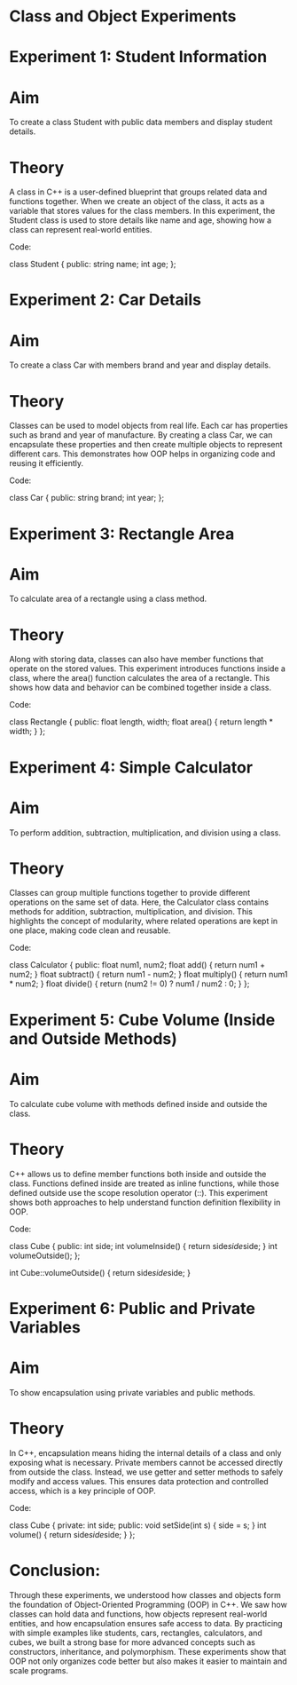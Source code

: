 # Class and Object Experiments
# Experiment 1: Student Information
# Aim

To create a class Student with public data members and display student details.

# Theory

A class in C++ is a user-defined blueprint that groups related data and functions together. When we create an object of the class, it acts as a variable that stores values for the class members. In this experiment, the Student class is used to store details like name and age, showing how a class can represent real-world entities.

Code: 

class Student {
public:
    string name;
    int age;
};

# Experiment 2: Car Details
# Aim

To create a class Car with members brand and year and display details.

# Theory

Classes can be used to model objects from real life. Each car has properties such as brand and year of manufacture. By creating a class Car, we can encapsulate these properties and then create multiple objects to represent different cars. This demonstrates how OOP helps in organizing code and reusing it efficiently.

Code: 

class Car {
public:
    string brand;
    int year;
};

# Experiment 3: Rectangle Area
# Aim

To calculate area of a rectangle using a class method.

# Theory

Along with storing data, classes can also have member functions that operate on the stored values. This experiment introduces functions inside a class, where the area() function calculates the area of a rectangle. This shows how data and behavior can be combined together inside a class.

Code:

class Rectangle {
public:
    float length, width;
    float area() { return length * width; }
};

# Experiment 4: Simple Calculator
# Aim

To perform addition, subtraction, multiplication, and division using a class.

# Theory

Classes can group multiple functions together to provide different operations on the same set of data. Here, the Calculator class contains methods for addition, subtraction, multiplication, and division. This highlights the concept of modularity, where related operations are kept in one place, making code clean and reusable.

Code:

class Calculator {
public:
    float num1, num2;
    float add() { return num1 + num2; }
    float subtract() { return num1 - num2; }
    float multiply() { return num1 * num2; }
    float divide() { return (num2 != 0) ? num1 / num2 : 0; }
};

# Experiment 5: Cube Volume (Inside and Outside Methods)
# Aim

To calculate cube volume with methods defined inside and outside the class.

# Theory

C++ allows us to define member functions both inside and outside the class. Functions defined inside are treated as inline functions, while those defined outside use the scope resolution operator (::). This experiment shows both approaches to help understand function definition flexibility in OOP.

Code:

class Cube {
public:
    int side;
    int volumeInside() { return side*side*side; }
    int volumeOutside();
};

int Cube::volumeOutside() {
    return side*side*side;
}

# Experiment 6: Public and Private Variables
# Aim

To show encapsulation using private variables and public methods.

# Theory

In C++, encapsulation means hiding the internal details of a class and only exposing what is necessary. Private members cannot be accessed directly from outside the class. Instead, we use getter and setter methods to safely modify and access values. This ensures data protection and controlled access, which is a key principle of OOP.

Code:

class Cube {
private:
    int side;
public:
    void setSide(int s) { side = s; }
    int volume() { return side*side*side; }
};

# Conclusion:

Through these experiments, we understood how classes and objects form the foundation of Object-Oriented Programming (OOP) in C++. We saw how classes can hold data and functions, how objects represent real-world entities, and how encapsulation ensures safe access to data. By practicing with simple examples like students, cars, rectangles, calculators, and cubes, we built a strong base for more advanced concepts such as constructors, inheritance, and polymorphism. These experiments show that OOP not only organizes code better but also makes it easier to maintain and scale programs.
